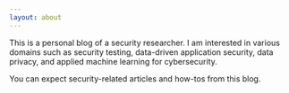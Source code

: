 ```yaml
---
layout: about
---
```


This is a personal blog of a security researcher. I am interested in various domains such as security testing, data-driven application security, data privacy, and applied machine learning for cybersecurity.

You can expect security-related articles and how-tos from this blog.